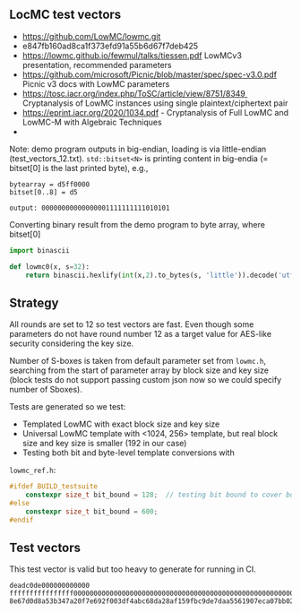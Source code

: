 ## LocMC test vectors

- https://github.com/LowMC/lowmc.git
- e847fb160ad8ca1f373efd91a55b6d67f7deb425
- https://lowmc.github.io/fewmul/talks/tiessen.pdf LowMCv3 presentation, recommended parameters
- https://github.com/microsoft/Picnic/blob/master/spec/spec-v3.0.pdf Picnic v3 docs with LowMC parameters
- https://tosc.iacr.org/index.php/ToSC/article/view/8751/8349  Cryptanalysis of LowMC instances using single plaintext/ciphertext pair
- https://eprint.iacr.org/2020/1034.pdf - Cryptanalysis of Full LowMC and LowMC-M with Algebraic Techniques
- 

Note: demo program outputs in big-endian, loading is via little-endian (test_vectors_12.txt).
`std::bitset<N>` is printing content in big-endia (= bitset[0] is the last printed byte),
e.g.,

```
bytearray = d5ff0000
bitset[0..8] = d5

output: 00000000000000001111111111010101
```

Converting binary result from the demo program to byte array, where bitset[0] 
```python
import binascii

def lowmc0(x, s=32):
    return binascii.hexlify(int(x,2).to_bytes(s, 'little')).decode('utf8')
```

## Strategy

All rounds are set to 12 so test vectors are fast. Even though some parameters do not have round number 12 as a target value
for AES-like security considering the key size.

Number of S-boxes is taken from default parameter set from `lowmc.h`, searching from the start of parameter array by 
block size and key size (block tests do not support passing custom json now so we could specify number of Sboxes).

Tests are generated so we test:
- Templated LowMC with exact block size and key size
- Universal LowMC template with <1024, 256> template, but real block size and key size is smaller (192 in our case)
- Testing both bit and byte-level template conversions with 

`lowmc_ref.h`:
```cpp
#ifdef BUILD_testsuite
    constexpr size_t bit_bound = 128;  // testing bit bound to cover both bit conversions
#else
    constexpr size_t bit_bound = 600;
#endif
```


## Test vectors

This test vector is valid but too heavy to generate for running in CI.

```
deadc0de000000000000
ffffffffffffffff000000000000000000000000000000000000000000000000000000000000000000000000000000000000000000000000000000000000000000000000000000000000000000000000000000000000000000000000000000000000000000000000000000000000000000000000000000000000000000000000
8e67d0d8a53b347a20f7e692f003df4abc68da28af159fbc9de7daa5561907eca07bb0259cb19bea90c19375d091b9e2ec3d65a0a74fc9de77e7264550c7d868ba3407df522ccc6a0d26dbe924ded90cc8d5ef5856bdc66386d292660a88ac7d09812f020df2605feb65bd739646c1eb3e4259ace1d9c60b93bf211f2d6f553c
```
